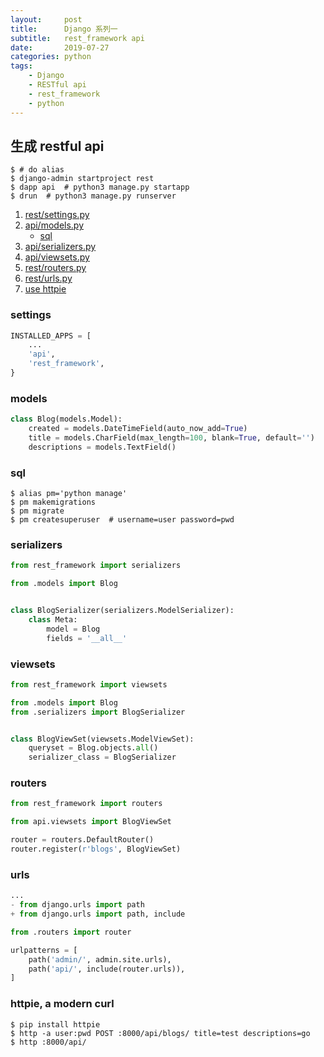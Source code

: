 ```yaml
---
layout:     post
title:      Django 系列一
subtitle:   rest_framework api
date:       2019-07-27
categories: python
tags:
    - Django
    - RESTful api
    - rest_framework
    - python
---
```


## 生成 restful api

```shell
$ # do alias
$ django-admin startproject rest
$ dapp api  # python3 manage.py startapp
$ drun  # python3 manage.py runserver
```

1. [rest/settings.py](#settings)
2. [api/models.py](#models)
    * [sql](#sql)
3. [api/serializers.py](#serializers)
4. [api/viewsets.py](#viewsets)
5. [rest/routers.py](#routers)
6. [rest/urls.py](#urls)
7. [use httpie](#httpie)

### settings

```python
INSTALLED_APPS = [
    ...
    'api',
    'rest_framework',
}
```
### models

```python
class Blog(models.Model):
    created = models.DateTimeField(auto_now_add=True)
    title = models.CharField(max_length=100, blank=True, default='')
    descriptions = models.TextField()
```

### sql

```shell
$ alias pm='python manage'
$ pm makemigrations
$ pm migrate
$ pm createsuperuser  # username=user password=pwd
```

### serializers

```python
from rest_framework import serializers

from .models import Blog


class BlogSerializer(serializers.ModelSerializer):
    class Meta:
        model = Blog
        fields = '__all__'
```

### viewsets

```python
from rest_framework import viewsets

from .models import Blog
from .serializers import BlogSerializer


class BlogViewSet(viewsets.ModelViewSet):
    queryset = Blog.objects.all()
    serializer_class = BlogSerializer
```

### routers

```python
from rest_framework import routers

from api.viewsets import BlogViewSet

router = routers.DefaultRouter()
router.register(r'blogs', BlogViewSet)
```

### urls

```python
...
- from django.urls import path
+ from django.urls import path, include

from .routers import router

urlpatterns = [
    path('admin/', admin.site.urls),
    path('api/', include(router.urls)),
]
```

### httpie, a modern curl

```shell
$ pip install httpie
$ http -a user:pwd POST :8000/api/blogs/ title=test descriptions=go
$ http :8000/api/
```